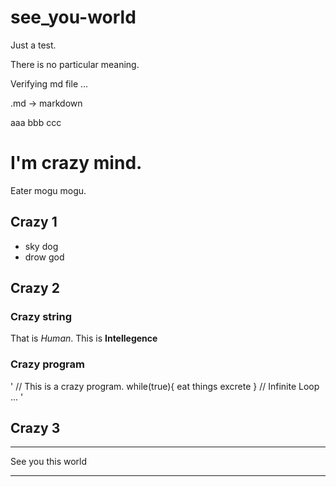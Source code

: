 # see_you-world
Just a test.

There is no particular meaning.

Verifying md file ...

.md -> markdown

aaa  bbb  ccc

# I'm crazy mind.

Eater mogu mogu.

## Crazy 1
- sky dog
- drow god

## Crazy 2

### Crazy string ###
That is *Human*.
This is **Intellegence**

### Crazy program ###
'
// This is a crazy program.
while(true){
  eat things
  excrete
}
// Infinite Loop ...
'

## Crazy 3
***********************
See you this world
***********************


